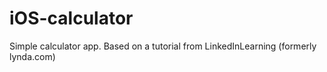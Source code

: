 # iOS-calculator
Simple calculator app. Based on a tutorial from LinkedInLearning (formerly lynda.com)
